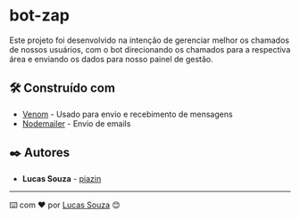# bot-zap

Este projeto foi desenvolvido na intenção de gerenciar melhor os chamados de nossos usuários, com o bot direcionando os chamados para a respectiva área e enviando os dados para nosso painel de gestão.

## 🛠️ Construído com

- [Venom](https://github.com/orkestral/venom) - Usado para envio e recebimento de mensagens
- [Nodemailer](https://nodemailer.com/about/) - Envio de emails

## ✒️ Autores

- **Lucas Souza** - [piazin](https://github.com/piazin)

---

⌨️ com ❤️ por [Lucas Souza](https://gist.github.com/piazin) 😊
